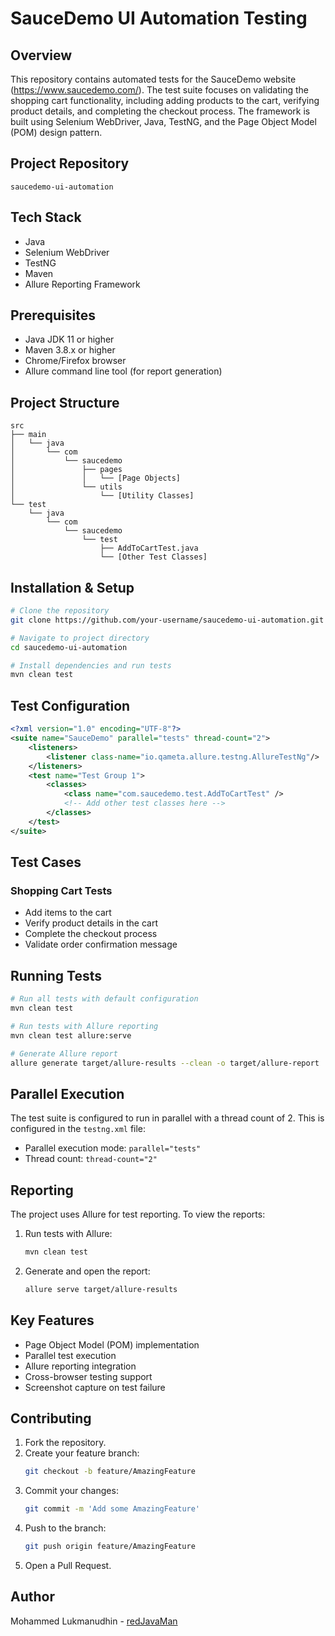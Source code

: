 # SauceDemo UI Automation Testing  

## Overview  
This repository contains automated tests for the SauceDemo website (https://www.saucedemo.com/). The test suite focuses on validating the shopping cart functionality, including adding products to the cart, verifying product details, and completing the checkout process. The framework is built using Selenium WebDriver, Java, TestNG, and the Page Object Model (POM) design pattern.  

## Project Repository  
`saucedemo-ui-automation`  

## Tech Stack  
- Java  
- Selenium WebDriver  
- TestNG  
- Maven  
- Allure Reporting Framework  

## Prerequisites  
- Java JDK 11 or higher  
- Maven 3.8.x or higher  
- Chrome/Firefox browser  
- Allure command line tool (for report generation)  

## Project Structure  
```  
src  
├── main  
│   └── java  
│       └── com  
│           └── saucedemo  
│               ├── pages  
│               │   └── [Page Objects]  
│               └── utils  
│                   └── [Utility Classes]  
└── test  
    └── java  
        └── com  
            └── saucedemo  
                └── test  
                    ├── AddToCartTest.java  
                    └── [Other Test Classes]  
```  

## Installation & Setup  
```bash  
# Clone the repository  
git clone https://github.com/your-username/saucedemo-ui-automation.git  

# Navigate to project directory  
cd saucedemo-ui-automation  

# Install dependencies and run tests  
mvn clean test  
```  

## Test Configuration  
```xml  
<?xml version="1.0" encoding="UTF-8"?>  
<suite name="SauceDemo" parallel="tests" thread-count="2">  
    <listeners>  
        <listener class-name="io.qameta.allure.testng.AllureTestNg"/>  
    </listeners>  
    <test name="Test Group 1">  
        <classes>  
            <class name="com.saucedemo.test.AddToCartTest" />  
            <!-- Add other test classes here -->  
        </classes>  
    </test>  
</suite>  
```  

## Test Cases  
### Shopping Cart Tests  
- Add items to the cart  
- Verify product details in the cart  
- Complete the checkout process  
- Validate order confirmation message  

## Running Tests  
```bash  
# Run all tests with default configuration  
mvn clean test  

# Run tests with Allure reporting  
mvn clean test allure:serve  

# Generate Allure report  
allure generate target/allure-results --clean -o target/allure-report  
```  

## Parallel Execution  
The test suite is configured to run in parallel with a thread count of 2. This is configured in the `testng.xml` file:  
- Parallel execution mode: `parallel="tests"`  
- Thread count: `thread-count="2"`  

## Reporting  
The project uses Allure for test reporting. To view the reports:  
1. Run tests with Allure:  
   ```bash  
   mvn clean test  
   ```  
2. Generate and open the report:  
   ```bash  
   allure serve target/allure-results  
   ```  

## Key Features  
- Page Object Model (POM) implementation  
- Parallel test execution  
- Allure reporting integration  
- Cross-browser testing support  
- Screenshot capture on test failure  

## Contributing  
1. Fork the repository.  
2. Create your feature branch:  
   ```bash  
   git checkout -b feature/AmazingFeature  
   ```  
3. Commit your changes:  
   ```bash  
   git commit -m 'Add some AmazingFeature'  
   ```  
4. Push to the branch:  
   ```bash  
   git push origin feature/AmazingFeature  
   ```  
5. Open a Pull Request.  

## Author  
   Mohammed Lukmanudhin - [redJavaMan](https://github.com/redJavaMan)
